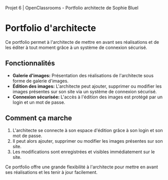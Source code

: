 Projet 6 | OpenClassrooms - Portfolio architecte de Sophie Bluel

# Portfolio d'architecte

Ce portfolio permet à l'architecte de mettre en avant ses réalisations et de les éditer à tout moment grâce à un système de connexion sécurisé.

## Fonctionnalités

- **Galerie d'images:** Présentation des réalisations de l'architecte sous forme de galerie d'images.
- **Édition des images:** L'architecte peut ajouter, supprimer ou modifier les images présentes sur son site via un système de connexion sécurisé.
- **Connexion sécurisée:** L'accès à l'édition des images est protégé par un login et un mot de passe.

## Comment ça marche

1. L'architecte se connecte à son espace d'édition grâce à son login et son mot de passe.
2. Il peut alors ajouter, supprimer ou modifier les images présentes sur son site.
3. Les modifications sont enregistrées et visibles immédiatement sur le site.

Ce portfolio offre une grande flexibilité à l'architecte pour mettre en avant ses réalisations et les tenir à jour facilement.